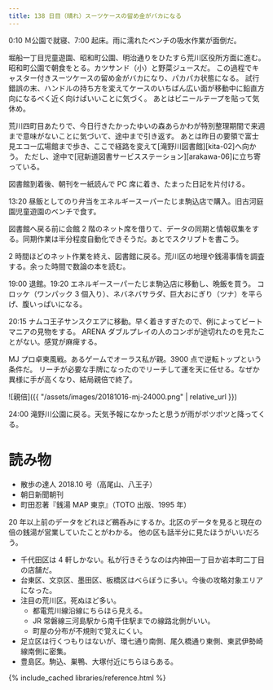 ```yaml
---
title: 138 日目（晴れ）スーツケースの留め金がバカになる
---
```


0:10 Ｍ公園で就寝、7:00 起床。雨に濡れたベンチの吸水作業が面倒だ。

堀船一丁目児童遊園、昭和町公園、明治通りをひたすら荒川区役所方面に進む。昭和町公園で朝食をとる。カツサンド（小）と野菜ジュースだ。
この過程でキャスター付きスーツケースの留め金がバカになり、パカパカ状態になる。
試行錯誤の末、ハンドルの持ち方を変えてケースのいちばん広い面が移動中に鉛直方向になるべく近く向けばいいことに気づく。
あとはビニールテープを貼って気休め。

荒川四町目あたりで、今日行きたかったゆいの森あらかわが特別整理期間で来週まで意味がないことに気づいて、途中まで引き返す。
あとは昨日の要領で富士見エコー広場館まで歩き、ここで経路を変えて[滝野川図書館][kita-02]へ向かう。
ただし、途中で[冠新道図書サービスステーション][arakawa-06]に立ち寄っている。

図書館到着後、朝刊を一紙読んで PC 席に着き、たまった日記を片付ける。

13:20 昼飯としてのり弁当をエネルギースーパーたじま駒込店で購入。旧古河庭園児童遊園のベンチで食す。

図書館へ戻る前に会館 2 階のネット席を借りて、データの同期と情報収集をする。同期作業は半分程度自動化できそうだ。あとでスクリプトを書こう。

2 時間ほどのネット作業を終え、図書館に戻る。荒川区の地理や銭湯事情を調査する。余った時間で数論の本を読む。

19:00 退館。19:20 エネルギースーパーたじま駒込店に移動し、晩飯を買う。
コロッケ（ワンパック 3 個入り）、ネバネバサラダ、巨大おにぎり（ツナ）を平らげ、腹いっぱいになる。

20:15 ナムコ王子サンスクエアに移動。早く着きすぎたので、例によってビートマニアの見物をする。
ARENA ダブルプレイの人のコンボが途切れたのを見たことがない。感覚が麻痺する。

MJ プロ卓東風戦。あるゲームでオーラス私が親。3900 点で逆転トップという条件だ。
リーチが必要な手牌になったのでリーチして運を天に任せる。なぜか異様に手が高くなり、結局親倍で終了。

![親倍]({{ "/assets/images/20181016-mj-24000.png" | relative_url }})

24:00 滝野川公園に戻る。天気予報になかったと思うが雨がポツポツと降ってくる。

# 読み物

* 散歩の達人 2018.10 号（高尾山、八王子）
* 朝日新聞朝刊
* 町田忍著『銭湯 MAP 東京』（TOTO 出版、1995 年）

20 年以上前のデータをどれほど鵜呑みにするか。北区のデータを見ると現在の倍の銭湯が営業していたことがわかる。
他の区も話半分に見たほうがいいだろう。

* 千代田区は 4 軒しかない。私が行きそうなのは内神田一丁目か岩本町二丁目の店舗だ。
* 台東区、文京区、墨田区、板橋区はべらぼうに多い。今後の攻略対象エリアになった。
* 注目の荒川区。死ぬほど多い。
  * 都電荒川線沿線にちらほら見える。
  * JR 常磐線三河島駅から南千住駅までの線路北側がいい。
  * 町屋の分布が不規則で覚えにくい。
* 足立区は行くつもりはないが、環七通り南側、尾久橋通り東側、東武伊勢崎線南側に密集。
* 豊島区。駒込、巣鴨、大塚付近にちらほらある。

{% include_cached libraries/reference.html %}
